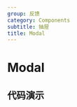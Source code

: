 ```yaml
---
group: 反馈
category: Components
subtitle: 抽屉
title: Modal
---
```


# Modal

## 代码演示

<code src="./demos/demo1.tsx"></code>
